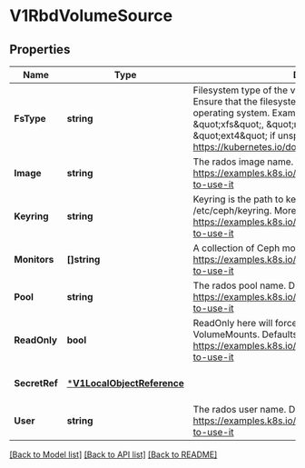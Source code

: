 # V1RbdVolumeSource

## Properties
Name | Type | Description | Notes
------------ | ------------- | ------------- | -------------
**FsType** | **string** | Filesystem type of the volume that you want to mount. Tip: Ensure that the filesystem type is supported by the host operating system. Examples: \&quot;ext4\&quot;, \&quot;xfs\&quot;, \&quot;ntfs\&quot;. Implicitly inferred to be \&quot;ext4\&quot; if unspecified. More info: https://kubernetes.io/docs/concepts/storage/volumes#rbd | [optional] [default to null]
**Image** | **string** | The rados image name. More info: https://examples.k8s.io/volumes/rbd/README.md#how-to-use-it | [default to null]
**Keyring** | **string** | Keyring is the path to key ring for RBDUser. Default is /etc/ceph/keyring. More info: https://examples.k8s.io/volumes/rbd/README.md#how-to-use-it | [optional] [default to null]
**Monitors** | **[]string** | A collection of Ceph monitors. More info: https://examples.k8s.io/volumes/rbd/README.md#how-to-use-it | [default to null]
**Pool** | **string** | The rados pool name. Default is rbd. More info: https://examples.k8s.io/volumes/rbd/README.md#how-to-use-it | [optional] [default to null]
**ReadOnly** | **bool** | ReadOnly here will force the ReadOnly setting in VolumeMounts. Defaults to false. More info: https://examples.k8s.io/volumes/rbd/README.md#how-to-use-it | [optional] [default to null]
**SecretRef** | [***V1LocalObjectReference**](V1LocalObjectReference.md) |  | [optional] [default to null]
**User** | **string** | The rados user name. Default is admin. More info: https://examples.k8s.io/volumes/rbd/README.md#how-to-use-it | [optional] [default to null]

[[Back to Model list]](../README.md#documentation-for-models) [[Back to API list]](../README.md#documentation-for-api-endpoints) [[Back to README]](../README.md)


